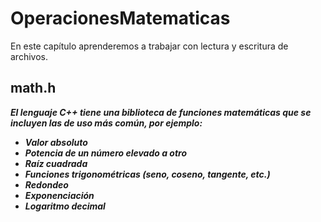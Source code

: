 # OperacionesMatematicas

En este capítulo aprenderemos a trabajar con lectura y escritura de archivos.

## math.h

**_El lenguaje C++ tiene una biblioteca de funciones matemáticas que se incluyen las de uso más común, por ejemplo:_**

- **_Valor absoluto_**
- **_Potencia de un número elevado a otro_**
- **_Raíz cuadrada_**
- **_Funciones trigonométricas (seno, coseno, tangente, etc.)_**
- **_Redondeo_**
- **_Exponenciación_**
- **_Logaritmo decimal_**
